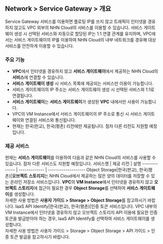 ## Network > Service Gateway > 개요

Service Gateway 서비스를 이용하면 플로팅 IP를 쓰지 않고 트래픽이 인터넷을 경유하지 않고도 VPC 외부의 NHN Cloud의 서비스를 이용할 수 있습니다. 서비스 게이트웨이 생성 시 선택된 서비스와 자동으로 할당된 IP는 1:1 연결 관계를 유지하며, VPC에서는 서비스 게이트웨이의 IP를 이용하여 NHN Cloud의 내부 네트워크를 경유해 대상 서비스를 안전하게 이용할 수 있습니다.

### 주요 기능
* **VPC**에서 인터넷을 경유하지 않고 **서비스 게이트웨이**에서 제공하는 NHN Cloud의 **서비스**에 연결할 수 있습니다.
* **서비스 게이트웨이 생성** 시 서비스 목록에 제공되는 서비스만 이용이 가능합니다.
* 서비스 게이트웨이의 IP 주소는 서비스 게이트웨이 생성 시 선택된 서비스와 1:1로 연결됩니다.
* **서비스 게이트웨이**는 **서비스 게이트웨이**가 생성된 **VPC** 내에서만 사용이 가능합니다.
* VPC의 VM Instance에서 서비스 게이트웨이의 IP 주소로 통신 시 서비스 게이트웨이와 연결된 서비스와 통신됩니다.
* 현재는 한국(판교), 한국(평촌) 리전에만 제공됩니다. 점차 다른 리전도 지원할 예정입니다.

### 제공 서비스
현재는 **서비스 게이트웨이**를 이용하여 다음과 같은 NHN Cloud의 서비스를 사용할 수 있습니다. 점차 다른 서비스도 지원할 예정입니다.
서비스명  | 제공 리전 | 설명
------------- | ------------- | -------------------
Object Storage|한국(판교), 한국(평촌)|**오브젝트 스토리지**는 NHN Cloud에서 제공하는 많은 양의 데이터를 저장할 수 있는 온라인 저장소 서비스입니다. **VPC**의 **VM Instance**에서 인터넷을 경유하지 않고 **오브젝트 스토리지**에 접근이 필요한 경우 **Object Storage**를 선택하여 **서비스 게이트웨이**를 생성합니다.<br>자세한 사용 방법은 **사용자 가이드 > Storage > Object Storage**를 참고하시기 바랍니다.
IaaS API Identify|한국(판교), 한국(평촌)|인증 토큰 서비스입니다. VPC 내부의 VM Instance에서 인터넷을 경유하지 않고 오브젝트 스토리지 API 이용에 필요한 인증 토큰을 발급받아야 하는 경우, IaaS API Identify를 선택하여 서비스 게이트웨이를 생성합니다.<br>
자세한 사용 방법은 사용자 가이드 > Storage > Object Storage > API 가이드 > 인증 토큰 발급을 참고하시기 바랍니다.
